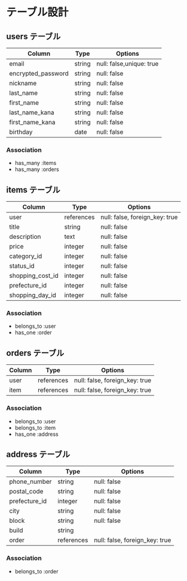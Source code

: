 # テーブル設計

## users テーブル

| Column             | Type   | Options                  |
| ------------------ | ------ | ------------------------ |
| email              | string | null: false,unique: true |
| encrypted_password | string | null: false              |
| nickname           | string | null: false              |
| last_name          | string | null: false              |
| first_name         | string | null: false              |
| last_name_kana     | string | null: false              |
| first_name_kana    | string | null: false              |
| birthday           | date   | null: false              |

### Association

- has_many :items
- has_many :orders

## items テーブル

| Column           | Type       | Options                        |
| ---------------- | ---------- | ------------------------------ |
| user             | references | null: false, foreign_key: true |
| title            | string     | null: false                    |
| description      | text       | null: false                    |
| price            | integer    | null: false                    |
| category_id      | integer    | null: false                    |
| status_id        | integer    | null: false                    |
| shopping_cost_id | integer    | null: false                    |
| prefecture_id    | integer    | null: false                    |
| shopping_day_id  | integer    | null: false                    |

### Association

- belongs_to :user
- has_one   :order

## orders テーブル

| Column             | Type       | Options                        |
| ------------------ | ---------- | ------------------------------ |
| user               | references | null: false, foreign_key: true |
| item               | references | null: false, foreign_key: true |

### Association

- belongs_to :user
- belongs_to :item
- has_one   :address

## address テーブル

| Column         | Type       | Options                        |
| -------------- | ---------- | ------------------------------ |
| phone_number   | string     | null: false                    |
| postal_code    | string     | null: false                    |
| prefecture_id  | integer    | null: false                    |
| city           | string     | null: false                    |
| block          | string     | null: false                    |
| build          | string     |                                |
| order          | references | null: false, foreign_key: true |        

### Association

- belongs_to :order